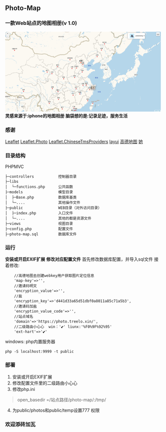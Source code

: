 ## Photo-Map
### 一款Web站点的地图相册(v 1.0)
![](./public/readme1.png)
**灵感来源于:iphone的地图相册**
**脑袋想的是:记录足迹，服务生活**
### 感谢
[Leaflet](https://github.com/Leaflet/Leaflet)
[Leaflet.Photo](https://github.com/turban/Leaflet.Photo)
[Leaflet.ChineseTmsProviders](https://github.com/htoooth/Leaflet.ChineseTmsProviders)
[layui](https://www.layui.com/)
[高德地图](https://www.amap.com/)
[她]()

### 目录结构
PHPMVC
~~~
├─controllers           控制器目录
├─libs                  
│  └─functions.php      公共函数   
├─models                模型目录
│  ├─Base.php           数据库基类    
│  └─....               其他操作文件
├─public                WEB目录（对外访问目录）
│  ├─index.php          入口文件      
│  └─....               其他的都是资源文件
├─views                 视图目录
├─config.php            配置文件
├─photo-map.sql         数据库文件
~~~
### 运行
**安装或开启EXIF扩展**
**修改对应配置文件**
首先修改数据库配置，并导入sql文件
接着修改:
~~~
    //高德地图去创建webkey用户获取图片定位信息
    'map-key'=>'',
    //邀请码明文 
    'encryption_value'=>'',
    //盐
    'encryption_key'=>'d441d33a65d51dbf0a8011a85c71a5b3',
    //邀请码加盐
    'encryption_value_code'=>'',
    //站点域名
    'domain'=>'https://photo.treelo.xin/',
    //二级路由小心心  win：'💕' liunx:'%F0%9F%92%95'
    'ext-hart'=>'💕'
~~~
windows:
php内置服务器
~~~
php -S localhost:9999 -t public
~~~

### 部署
1. 安装或开启EXIF扩展
2. 修改配置文件里的二级路由小心心
3. 修改php.ini
>open_basedir =/站点路径/photo-map/:/tmp/
4. 为public/photos和public/temp设置777 权限

### 欢迎添砖加瓦

